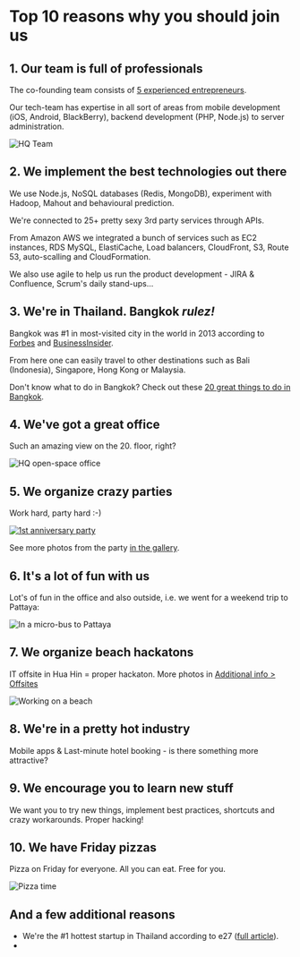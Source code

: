 # Top 10 reasons why you should join us

## 1. Our team is full of professionals

The co-founding team consists of [5 experienced entrepreneurs](http://www.hotelquickly.com/about-us).

Our tech-team has expertise in all sort of areas from mobile development (iOS, Android, BlackBerry), backend development (PHP, Node.js) to server administration.

![HQ Team](https://raw.githubusercontent.com/HotelQuickly/WeAreHiring/master/images/hq-team-in-meeting-room.jpg)

## 2. We implement the best technologies out there

We use Node.js, NoSQL databases (Redis, MongoDB), experiment with Hadoop, Mahout and behavioural prediction.

We're connected to 25+ pretty sexy 3rd party services through APIs.

From Amazon AWS we integrated a bunch of services such as EC2 instances, RDS MySQL, ElastiCache, Load balancers, CloudFront, S3, Route 53, auto-scalling and CloudFormation.

We also use agile to help us run the product development - JIRA & Confluence, Scrum's daily stand-ups...

## 3. We're in Thailand. Bangkok *rulez!*

Bangkok was #1 in most-visited city in the world in 2013 according to [Forbes](http://www.forbes.com/pictures/efik45iifi/most-visited-cities-in-the-world-2013-21/) and [BusinessInsider](http://www.businessinsider.com/most-popular-tourist-destinations-2013-2013-6#1-bangkok-the-number-one-tourist-destination-this-year-1598-million-people-will-visit-bangkok-spending-upwards-of-143-billion-20).

From here one can easily travel to other destinations such as Bali (Indonesia), Singapore, Hong Kong or Malaysia.

Don't know what to do in Bangkok? Check out these [20 great things to do in Bangkok](http://www.timeout.com/bangkok/features/497/20-great-things-to-do-in-bangkok).

## 4. We've got a great office

Such an amazing view on the 20. floor, right?

![HQ open-space office](https://raw.githubusercontent.com/HotelQuickly/WeAreHiring/master/images/open-space-office.jpg)

## 5. We organize crazy parties

Work hard, party hard :-)

[![1st anniversary party](https://raw.githubusercontent.com/HotelQuickly/WeAreHiring/master/images/1st-anniversary-party-abhi-gin-jovan-jovel.jpg)](https://plus.google.com/photos/100392005626903871747/albums/6014406468923735649)

See more photos from the party [in the gallery](https://plus.google.com/photos/100392005626903871747/albums/6014406468923735649).

## 6. It's a lot of fun with us

Lot's of fun in the office and also outside, i.e. we went for a weekend trip to Pattaya:

![In a micro-bus to Pattaya](https://raw.githubusercontent.com/HotelQuickly/WeAreHiring/master/images/in-a-bus-to-pattaya.jpg)

## 7. We organize beach hackatons

IT offsite in Hua Hin = proper hackaton. More photos in [Additional info > Offsites](https://github.com/HotelQuickly/WeAreHiring/blob/master/additional-info/offsites.md)

![Working on a beach](https://raw.githubusercontent.com/HotelQuickly/WeAreHiring/master/images/it-offsite-beach-1.jpg)

## 8. We're in a pretty hot industry

Mobile apps & Last-minute hotel booking - is there something more attractive?

## 9. We encourage you to learn new stuff

We want you to try new things, implement best practices, shortcuts and crazy workarounds. Proper hacking!

## 10. We have Friday pizzas 

Pizza on Friday for everyone. All you can eat. Free for you.

![Pizza time](https://raw.githubusercontent.com/HotelQuickly/WeAreHiring/master/images/pizza.jpg)

## And a few additional reasons

* We're the #1 hottest startup in Thailand according to e27 ([full article](http://e27.co/5-startups-in-thailand-you-need-to-watch-out-for-in-2014-20140718/)).
* 

